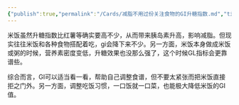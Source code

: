 ```yaml
---
{"publish":true,"permalink":"/Cards/减脂不用过份关注食物的GI升糖指数.md","title":"减脂不用过份关注食物的GI升糖指数","created":"2022-10-21","modified":"2023-03-14","published":"2025-07-12T18:50:22.831+08:00","cssclasses":""}
---
```



米饭虽然升糖指数比红薯等确实要高不少，从而带来胰岛素升高，影响减脂。但现实往往米饭和各种食物搭配着吃，gi会降下来不少。另一方面，米饭本身做成米饭或粥的时候，营养素密度变低，升糖效果也没那么强了，这个时候GL指标会更靠谱些。

综合而言，GI可以适当看一看，帮助自己调整食谱，但不要太紧张而把米饭直接拒之门外。另一方面，调整吃饭习惯，一口饭就一口菜，也能极大降低米饭的GI值。